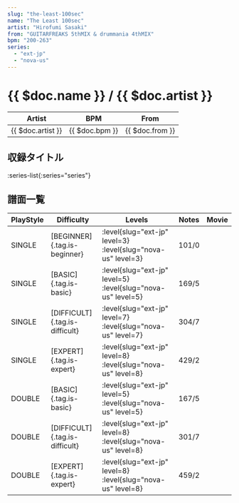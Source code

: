 ```yaml
---
slug: "the-least-100sec"
name: "The Least 100sec"
artist: "Hirofumi Sasaki"
from: "GUITARFREAKS 5thMIX & drummania 4thMIX"
bpm: "200-263"
series:
  - "ext-jp"
  - "nova-us"
---
```


# {{ $doc.name }} / {{ $doc.artist }}

|Artist|BPM|From|
|------|---|----|
|{{ $doc.artist }}|{{ $doc.bpm }}|{{ $doc.from }}|

## 収録タイトル

:series-list{:series="series"}

## 譜面一覧

|PlayStyle|Difficulty|Levels|Notes|Movie|
|---------|----------|------|-----|-----|
|SINGLE|[BEGINNER]{.tag.is-beginner}|:level{slug="ext-jp" level=3} :level{slug="nova-us" level=3}|101/0||
|SINGLE|[BASIC]{.tag.is-basic}|:level{slug="ext-jp" level=5} :level{slug="nova-us" level=5}|169/5||
|SINGLE|[DIFFICULT]{.tag.is-difficult}|:level{slug="ext-jp" level=7} :level{slug="nova-us" level=7}|304/7||
|SINGLE|[EXPERT]{.tag.is-expert}|:level{slug="ext-jp" level=8} :level{slug="nova-us" level=8}|429/2||
|DOUBLE|[BASIC]{.tag.is-basic}|:level{slug="ext-jp" level=5} :level{slug="nova-us" level=5}|167/5||
|DOUBLE|[DIFFICULT]{.tag.is-difficult}|:level{slug="ext-jp" level=8} :level{slug="nova-us" level=8}|301/7||
|DOUBLE|[EXPERT]{.tag.is-expert}|:level{slug="ext-jp" level=8} :level{slug="nova-us" level=8}|459/2||
